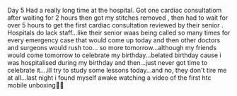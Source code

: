 Day 5 
Had a really long time at the hospital. Got one cardiac consultatiom after waiting for 2 hours then got my stitches removed , then had to wait for over 5 hours to get the first cardiac consultation reviewed by their senior . Hospitals do lack staff...like their senior waas being called so many times for every emergency case that would come up today and then other doctors and surgeons would rush too...
so more tomorrow...although my friends would come tomorrow to celebrate my birthday...belated birthday cause i was hospitalised during my birthday and then...just never got time to celebrate it....ill try to study some lessons today...and no, they don't tire me at all...last night i found myself awake watching a video of the first htc mobile unboxing🫠😁
